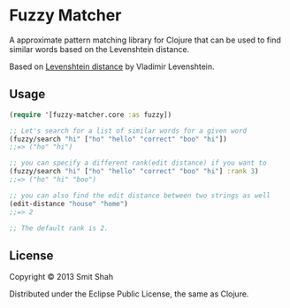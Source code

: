 # Fuzzy Matcher

A approximate pattern matching library for Clojure that can be used
to find similar words based on the Levenshtein distance.

Based on [Levenshtein distance](http://en.wikipedia.org/wiki/Levenshtein_distance) by
Vladimir Levenshtein.

## Usage

```Clojure
(require '[fuzzy-matcher.core :as fuzzy])

;; Let's search for a list of similar words for a given word
(fuzzy/search "hi" ["ho" "hello" "correct" "boo" "hi"])
;;=> ("ho" "hi")

;; you can specify a different rank(edit distance) if you want to
(fuzzy/search "hi" ["ho" "hello" "correct" "boo" "hi"] :rank 3)
;;=> ("ho" "hi" "boo")

;; you can also find the edit distance between two strings as well
(edit-distance "house" "home")
;;=> 2

;; The default rank is 2.

```

## License

Copyright © 2013 Smit Shah

Distributed under the Eclipse Public License, the same as Clojure.
